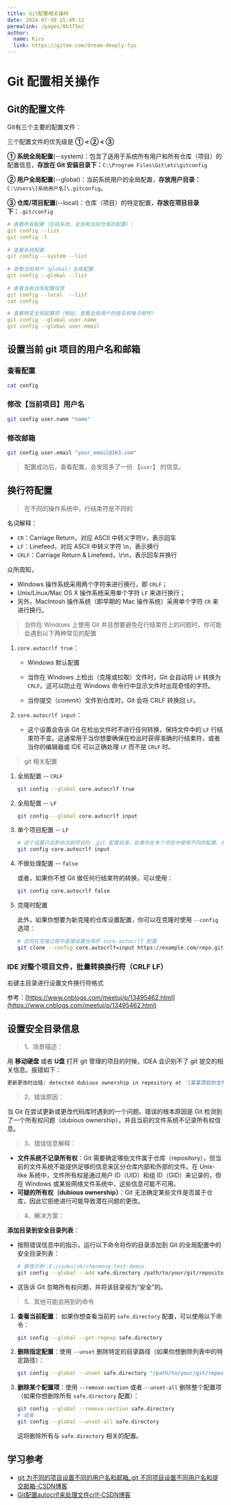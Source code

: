 ```yaml
---
title: Git配置相关操作
date: 2024-07-30 15:49:12
permalink: /pages/8b375e/
author: 
  name: Kiro
  link: https://gitee.com/dream-deeply-tyu
---
```

# Git 配置相关操作

## Git的配置文件

Git有三个主要的配置文件：

三个配置文件的优先级是 **① < ② < ③**

**① 系统全局配置**(--system)：包含了适用于系统所有用户和所有仓库（项目）的配置信息，**存放在 Git 安装目录下：**`C:\Program Files\Git\etc\gitconfig`

**② 用户全局配置**(--global)：当前系统用户的全局配置，**存放用户目录：**`C:\Users\[系统用户名]\.gitconfig`。

**③ 仓库/项目配置**(--local)：仓库（项目）的特定配置，**存放在项目目录下：**`.git/config`

```yml
# 查看所有配置（包括系统、全局和当前仓库的配置）:
git config --list
git config -l
 
# 查看系统配置
git config --system --list
 
# 查看当前用户（global）全局配置
git config --global --list
 
# 查看当前仓库配置信息
git config --local  --list
cat config

# 查看特定全局配置项（例如，查看全局用户的姓名和电子邮件）
git config --global user.name
git config --global user.email
```



## 设置当前 git 项目的用户名和邮箱

### 查看配置

```bash
cat config
```

### 修改【当前项目】用户名

```bash
git config user.name "name"
```

### 修改邮箱

```bash
git config user.email "your_email@163.com"
```

> 配置成功后，查看配置，会发现多了一份 【`user`】 的信息。



## 换行符配置

> 在不同的操作系统中，行结束符是不同的

名词解释：

- `CR`：Carriage Return，对应 ASCII 中转义字符\r，表示回车
- `LF`：Linefeed，对应 ASCII 中转义字符 \n，表示换行
- `CRLF`：Carriage Return & Linefeed，\r\n，表示回车并换行

众所周知，

- Windows 操作系统采用两个字符来进行换行，即 `CRLF`；
- Unix/Linux/Mac OS X 操作系统采用单个字符 `LF` 来进行换行；
- 另外，MacIntosh 操作系统（即早期的 Mac 操作系统）采用单个字符 `CR` 来进行换行。

> 当你在 Windows 上使用 Git 并且想要避免在行结束符上的问题时，你可能会遇到以下两种常见的配置

1. `core.autocrlf true`：

   - Windows 默认配置

   - 当你在 Windows 上检出（克隆或拉取）文件时，Git 会自动将 `LF` 转换为 `CRLF`。这可以防止在 Windows 命令行中显示文件时出现奇怪的字符。
   - 当你提交（commit）文件到仓库时，Git 会将 CRLF 转换回 `LF`。

2. `core.autocrlf input`：

   - 这个设置会告诉 Git 在检出文件时不进行任何转换，保持文件中的 `LF` 行结束符不变。这通常用于当你想要确保在检出时获得准确的行结束符，或者当你的编辑器或 IDE 可以正确处理 `LF` 而不是 `CRLF` 时。

> git 相关配置

1. 全局配置 -- `CRLF`

   ```sh
   git config --global core.autocrlf true
   ```

2. 全局配置 -- `LF`

   ```sh
   git config --global core.autocrlf input
   ```

3. 单个项目配置 -- `LF`

   ```sh
   # 这个设置只会影响当前项目的 .git 配置目录。如果你在多个项目中使用不同的配置，你需要分别在每个项目中设置它们。
   git config core.autocrlf input
   ```

4. 不做处理配置 -- `false`

   或者，如果你不想 Git 做任何行结束符的转换，可以使用：

   ```sh
   git config core.autocrlf false
   ```

5. 克隆时配置

   此外，如果你想要为新克隆的仓库设置配置，你可以在克隆时使用 `--config` 选项：

   ```sh
   # 这将在克隆过程中直接设置仓库的 core.autocrlf 配置
   git clone --config core.autocrlf=input https://example.com/repo.git
   ```



### IDE 对整个项目文件，批量转换换行符（CRLF LF）

右键主目录进行设置文件换行符格式

参考：[https://www.cnblogs.com/meetuj/p/13495462.html](https://www.cnblogs.com/meetuj/p/13495462.html)



## 设置安全目录信息

> 1、场景描述：

用 **移动硬盘** 或者 **U盘** 打开 git 管理的项目的时候，IDEA 会识别不了 git 提交的相关信息。报错如下：

```sh
更新更改时出错: detected dubious ownership in repository at '[某某项目的文件路径]' is on a file system that does not record ownership To add an exception for this directory, call:  git config --global --add safe.directory [某某项目的文件路径]
```

> 2、错误原因：

当 Git 在尝试更新或更改代码库时遇到的一个问题。错误的根本原因是 Git 检测到了一个所有权问题（dubious ownership），并且当前的文件系统不记录所有权信息。

> 3、错误信息解释：

- **文件系统不记录所有权**：Git 需要确定哪些文件属于仓库（repository），但当前的文件系统不能提供足够的信息来区分仓库内部和外部的文件。在 Unix-like 系统中，文件所有权是通过用户 ID（UID）和组 ID（GID）来记录的，但在 Windows 或某些网络文件系统中，这些信息可能不可用。
- **可疑的所有权（dubious ownership）**：Git 无法确定某些文件是否属于仓库，因此它拒绝进行可能导致潜在问题的更改。

> 4、解决方案：

**添加目录到安全目录列表**：

- 按照错误信息中的指示，运行以下命令将你的目录添加到 Git 的全局配置中的安全目录列表：

  ```sh
  # 路径示例：E:/codes/ok/chenmeng-test-demos
  git config --global --add safe.directory /path/to/your/git/repository
  ```

- 这告诉 Git 忽略所有权问题，并将该目录视为“安全”的。

> 5、其他可能会用到的命令

1. **查看当前配置**： 如果你想查看当前的 `safe.directory` 配置，可以使用以下命令：

   ```sh
   git config --global --get-regexp safe.directory
   ```

2. **删除指定配置**：使用 `--unset` 删除特定的目录路径（如果你想删除列表中的特定路径）：

   ```sh
   git config --global --unset safe.directory "/path/to/your/git/repository"
   ```

3. **删除某个配置项**：使用 `--remove-section` 或者 `--unset-all` 删除整个配置项（如果你想删除所有 `safe.directory` 配置）：

   ```sh
   git config --global --remove-section safe.directory
   # 或者
   git config --global --unset-all safe.directory
   ```

   这将删除所有与 `safe.directory` 相关的配置。





## 学习参考

- [git 为不同的项目设置不同的用户名和邮箱_git 不同项目设置不同用户名和提交邮箱-CSDN博客](https://blog.csdn.net/qq_2300688967/article/details/81094140)
- [Git配置autocrlf来处理文件crlf-CSDN博客](https://blog.csdn.net/qianxing111/article/details/107563009)
